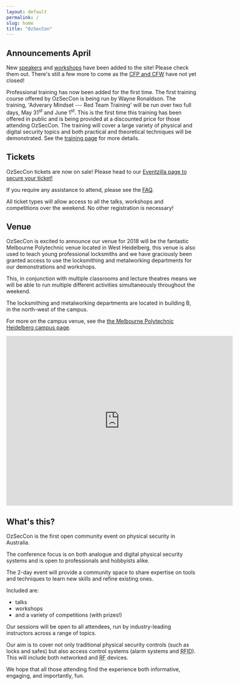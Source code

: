 ```yaml
---
layout: default
permalink: /
slug: home
title: "OzSecCon"
---
```



## Announcements April

New [speakers](/speakers/) and [workshops](/workshops/) have been added to the site! Please check them out. There's still a few more to come as the [CFP and CFW](/cfpw/) have not yet closed!

Professional training has now been added for the first time. The first training course offered by OzSecCon is being run by Wayne Ronaldson. The training, 'Adverary Mindset --- Red Team Training' will be run over two full days, May 31<sup>st</sup> and June 1<sup>st</sup>. This is the first time this training has been offered in public and is being provided at a discounted price for those attending OzSecCon. The training will cover a large variety of physical and digital security topics and both practical and theoretical techniques will be demonstrated. See the [training page](/training/) for more details.

## Tickets

OzSecCon tickets are now on sale!
Please head to our [Eventzilla page to secure your ticket!](http://ozseccon.eventzilla.net/web/event?eventid=2138915646)

If you require any assistance to attend, please see the [FAQ](faq/#access-for-all).

All ticket types will allow access to all the talks, workshops and competitions over the weekend. No other registration is necessary!

## Venue

OzSecCon is excited to announce our venue for 2018 will be the fantastic Melbourne Polytechnic venue located in West Heidelberg, this venue is also used to teach young professional locksmiths and we have graciously been granted access to use the locksmithing and metalworking departments for our demonstrations and workshops.

This, in conjunction with multiple classrooms and lecture theatres means we will be able to run multiple different activities simultaneously throughout the weekend.

The locksmithing and metalworking departments are located in building B, in the north-west of the campus.  

For more on the campus venue, see the [the Melbourne Polytechnic Heidelberg campus page](https://www.melbournepolytechnic.edu.au/campuses/heidelberg).

<iframe
  width="600"
  height="450"
  frameborder="0" style="border:0"
  src="https://www.google.com/maps/embed/v1/search?key=AIzaSyCXIGwwDlvjDUeDZP32EM2xunXoRAn3I3w&q=Melbourne+Polytechnic+(Heidelberg+Campus),+Bell Street,+Heidelberg+West,+Victoria,+Australia">
</iframe>

## What's this?

OzSecCon is the first open community event on physical security in Australia.

The conference focus is on both analogue and digital physical security systems and is open to professionals and hobbyists alike.

The 2-day event will provide a community space to share expertise on tools and techniques to learn new skills and refine existing ones.

Included are:

- talks
- workshops
- and a variety of competitions (with prizes!)

Our sessions will be open to all attendees, run by industry-leading instructors across a range of topics.

Our aim is to cover not only traditional physical security controls (such as locks and safes) but also access control systems (alarm systems and <abbr title="Radio-frequency Identification">RFID</abbr>). This will include both networked and <abbr title="radio frequency">RF</abbr> devices.

We hope that all those attending find the experience both informative, engaging, and importantly, fun.

